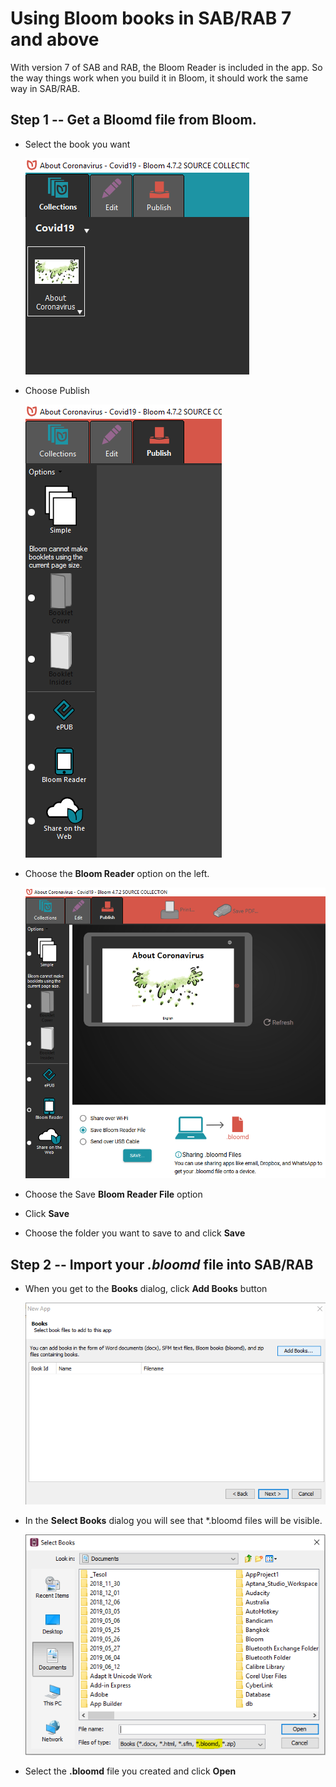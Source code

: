 # Using Bloom books in SAB/RAB 7 and above

With version 7 of SAB and RAB, the Bloom Reader is included in the app. So the way things work when you build it in Bloom, it should work the same way in SAB/RAB.

## Step 1 -- Get a Bloomd file from Bloom.

- Select the book you want

  ![Bloom-select-book.PNG](images/Bloom-select-book.PNG)
- Choose Publish

  ![Bloom-select-publish.PNG](images/Bloom-select-publish.PNG)
- Choose the **Bloom Reader** option on the left.

  ![Bloom-sav-reader-file.PNG](images/Bloom-sav-reader-file.PNG)
- Choose the Save **Bloom Reader File** option
- Click **Save**
- Choose the folder you want to save to and click **Save**

## Step 2 -- Import your *.bloomd* file into SAB/RAB

- When you get to the **Books** dialog, click **Add Books** button

  ![AB-choose-book.PNG](images/AB-choose-book.PNG)
- In the **Select Books** dialog you will see that *.bloomd files will be visible.

  ![AB-select-books.PNG](images/AB-select-books.PNG)
- Select the **.bloomd** file you created and click **Open**

